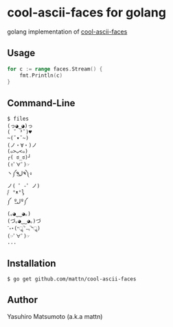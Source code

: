 # cool-ascii-faces for golang

golang implementation of [cool-ascii-faces](https://github.com/maxogden/cool-ascii-faces)

## Usage

```go
for c := range faces.Stream() {
	fmt.Println(c)
}
```

## Command-Line

```
$ files
(っ◕‿◕)っ
( ˘ ³˘)♥
~(˘▾˘~)
(ノ・∀・)ノ
(๑>ᴗ<๑)
┌( ಠ_ಠ)┘
(✌ﾟ∀ﾟ)☞
ヽ༼ຈل͜ຈ༽ง
ノ( ゜-゜ノ)
ᶘ ᵒᴥᵒᶅ
༼ ºل͟º༼
(｡◕‿‿◕｡)
(づ｡◕‿‿◕｡)づ
ॱ॰⋆(˶ॢ‾᷄﹃‾᷅˵ॢ)
(☞ﾟ∀ﾟ)☞
...
```

## Installation

```
$ go get github.com/mattn/cool-ascii-faces
```

## Author

Yasuhiro Matsumoto (a.k.a mattn)
